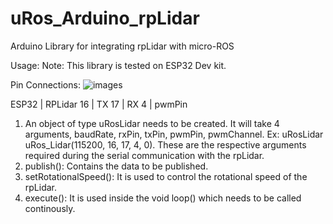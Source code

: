 # uRos_Arduino_rpLidar
Arduino Library for integrating rpLidar with micro-ROS 

Usage:
Note: This library is tested on ESP32 Dev kit.

Pin Connections:
![images](https://github.com/user-attachments/assets/39a79873-d5c3-4c49-9d84-b7cbd6e36b69)

   ESP32   |   RPLidar
     16    |   TX
     17    |   RX
     4     |   pwmPin  

1. An object of type uRosLidar needs to be created. It will take 4 arguments, baudRate, rxPin, txPin,
   pwmPin, pwmChannel. Ex: uRosLidar uRos_Lidar(115200, 16, 17, 4, 0).
   These are the respective arguments required during the serial communication with the rpLidar.
2. publish(): Contains the data to be published.
3. setRotationalSpeed(): It is used to control the rotational speed of the rpLidar.
4. execute(): It is used inside the void loop() which needs to be called continously.
   
